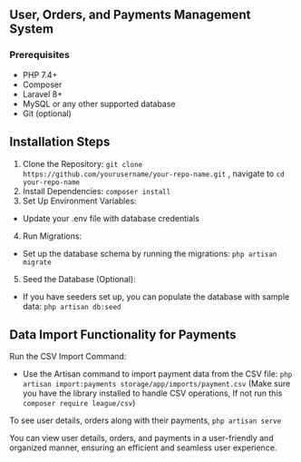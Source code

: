 ## User, Orders, and Payments Management System

### Prerequisites
- PHP 7.4+
- Composer
- Laravel 8+
- MySQL or any other supported database
- Git (optional)

## Installation Steps
1. Clone the Repository: `git clone https://github.com/yourusername/your-repo-name.git` , navigate to
`cd your-repo-name`
2. Install Dependencies: `composer install`
3. Set Up Environment Variables:
- Update your .env file with database credentials
4. Run Migrations:
- Set up the database schema by running the migrations: `php artisan migrate`
5. Seed the Database (Optional):
- If you have seeders set up, you can populate the database with sample data: `php artisan db:seed`

## Data Import Functionality for Payments
Run the CSV Import Command:
- Use the Artisan command to import payment data from the CSV file: `php artisan import:payments storage/app/imports/payment.csv`
(Make sure you have the library installed to handle CSV operations, If not run this `composer require league/csv`)

To see user details, orders along with their payments,
`php artisan serve`

You can view user details, orders, and payments in a user-friendly and organized manner, ensuring an efficient and seamless user experience.

